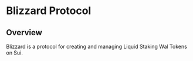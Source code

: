 # Blizzard Protocol

## Overview

Blizzard is a protocol for creating and managing Liquid Staking Wal Tokens on Sui.
